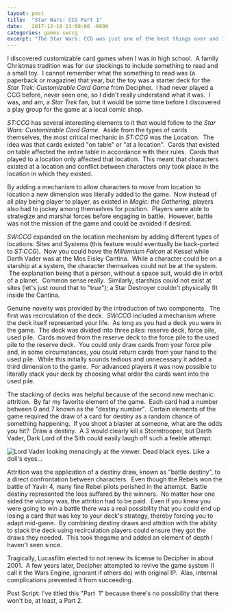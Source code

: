 ```yaml
---
layout: post
title:  "Star Wars: CCG Part 1"
date:   2017-12-10 13:00:00 -0600
categories: games swccg
excerpt: "The Star Wars: CCG was just one of the best things ever and I need to tell you why."
---
```

I discovered customizable card games when I was in high school.  A family Christmas tradition was for our stockings to include something to read and a small toy.  I cannot remember what the something to read was (a paperback or magazine) that year, but the toy was a starter deck for the <em>Star Trek: Customizable Card Game</em> from Decipher.  I had never played a CCG before, never seen one, so I didn't really understand what it was.  I was, and am, a <em>Star Trek </em>fan, but it would be some time before I discovered a play group for the game at a local comic shop.

<em>ST:CCG</em> has several interesting elements to it that would follow to the <em>Star Wars: Customizable Card Game</em>.  Aside from the types of cards themselves, the most critical mechanic in <em>ST:CCG</em> was the Location.  The idea was that cards existed "on table" or "at a location".  Cards that existed on table affected the entire table in accordance with their rules.  Cards that played to a location only affected that location.  This meant that characters existed at a location and conflict between characters only took place in the location in which they existed.

By adding a mechanism to allow characters to move from location to location a new dimension was literally added to the game.  Now instead of all play being player to player, as existed in <em>Magic: the Gathering</em>, players also had to jockey among themselves for position.  Players were able to strategize and marshal forces before engaging in battle.  However, battle was not the mission of the game and could be avoided if desired.

<em>SW:CCG</em> expanded on the location mechanism by adding different types of locations: Sites and Systems (this feature would eventually be back-ported to <em>ST:CCG</em>).  Now you could have the <i>Millennium Falcon</i> at Kessel while Darth Vader was at the Mos Eisley Cantina.  While a character could be on a starship at a system, the character themselves could not be at the system.  The explanation being that a person, without a space suit, would die in orbit of a planet.  Common sense really.  Similarly, starships could not exist at sites (let's just round that to "true"); a Star Destroyer couldn't physically fit inside the Cantina.

Genuine novelty was provided by the introduction of two components.  The first was recirculation of the deck.  <em>SW:CCG</em> included a mechanism where the deck itself represented your life.  As long as you had a deck you were in the game.  The deck was divided into three piles: reserve deck, force pile, used pile.  Cards moved from the reserve deck to the force pile to the used pile to the reserve deck.  You could only draw cards from your force pile and, in some circumstances, you could return cards from your hand to the used pile.  While this initially sounds tedious and unnecessary it added a third dimension to the game.  For advanced players it was now possible to literally stack your deck by choosing what order the cards went into the used pile.

The stacking of decks was helpful because of the second new mechanic: attrition.  By far my favorite element of the game.  Each card had a number between 0 and 7 known as the "destiny number".  Certain elements of the game required the draw of a card for destiny as a random chance of something happening.  If you shoot a blaster at someone, what are the odds you hit?  Draw a destiny.  A 3 would clearly kill a Stormtrooper, but Darth Vader, Dark Lord of the Sith could easily laugh off such a feeble attempt.

![Lord Vader looking menacingly at the viewer.  Dead black eyes.  Like a doll's eyes...](https://peristilcards.com/wp-content/uploads/2012/03/star-wars-special-edition-dark-darthvaderlordofthesith.gif "I'm not making this up.")

Attrition was the application of a destiny draw, known as "battle destiny", to a direct confrontation between characters.  Even though the Rebels won the battle of Yavin 4, many fine Rebel pilots perished in the attempt.  Battle destiny represented the loss suffered by the winners.  No matter how one sided the victory was, the attrition had to be paid.  Even if you knew you were going to win a battle there was a real possibility that you could end up losing a card that was key to your deck's strategy, thereby forcing you to adapt mid-game.  By combining destiny draws and attrition with the ability to stack the deck using recirculation players could ensure they got the draws they needed.  This took thegame and added an element of depth I haven't seen since.

Tragically, Lucasfilm elected to not renew its license to Decipher in about 2001.  A few years later, Decipher attempted to revive the game system (I call it the Wars Engine, ignorant if others do) with original IP.  Alas, internal complications prevented it from succeeding.

Post Script: I've titled this "Part  1" because there's no possibility that there won't be, at least, a Part 2.